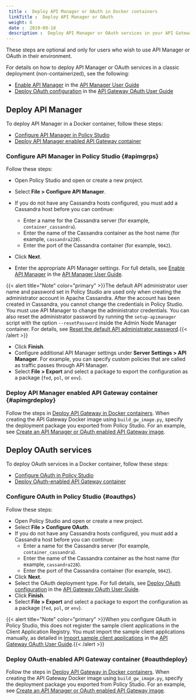 ```yaml
---
 title :  Deploy API Manager or OAuth in Docker containers 
 linkTitle :  Deploy API Manager or OAuth 
 weight: 6
 date :  2019-09-18 
 description :  Deploy API Manager or OAuth services in your API Gateway containers.
---
```


These steps are optional and only for users who wish to use API Manager or OAuth in their environment.

For details on how to deploy API Manager or OAuth services in a classic deployment (non-containerized), see the following:

* [Enable API Manager](/csh?context=1026&product=prod-api-manager-77) in the [API Manager User Guide](/bundle/APIManager_77_APIMgmtGuide_allOS_en_HTML5/)
* [Deploy OAuth configuration](/csh?context=400&product=prod-api-gateway-77) in the [API Gateway OAuth User Guide](/bundle/APIGateway_77_OAuthUserGuide_allOS_en_HTML5/)

## Deploy API Manager

To deploy API Manager in a Docker container, follow these steps:

* [Configure API Manager in Policy Studio](#apimgrps)
* [Deploy API Manager enabled API Gateway container](#apimgrdeploy)

### Configure API Manager in Policy Studio {#apimgrps}

Follow these steps:

* Open Policy Studio and open or create a new project.
* Select **File > Configure API Manager**.
* If you do not have any Cassandra hosts configured, you must add a Cassandra host before you can continue:
    * Enter a name for the Cassandra server (for example, `container_cassandra`).
    * Enter the name of the Cassandra container as the host name (for example, `cassandra228`).
    * Enter the port of the Cassandra container (for example, `9042`).

* Click **Next**.
* Enter the appropriate API Manager settings. For full details, see [Enable API Manager](/csh?context=1026&product=prod-api-manager-77) in the [API Manager User Guide](/bundle/APIManager_77_APIMgmtGuide_allOS_en_HTML5/).

{{< alert title="Note" color="primary" >}}The default API administrator user name and password set in Policy Studio are used only when creating the administrator account in Apache Cassandra. After the account has been created in Cassandra, you cannot change the credentials in Policy Studio. You must use API Manager to change the administrator credentials. You can also reset the administrator password by running the `setup-apimanager` script with the option `--resetPassword` inside the Admin Node Manager container. For details, see [Reset the default API administrator password](/docs/container_topics/container_troubleshoot#Reset).{{< /alert >}}

* Click **Finish**.
* Configure additional API Manager settings under **Server Settings > API Manager**. For example, you can specify custom policies that are called as traffic passes through API Manager.
* Select **File > Export** and select a package to export the configuration as a package (`fed`, `pol`, or `env`).

### Deploy API Manager enabled API Gateway container {#apimgrdeploy}

Follow the steps in [Deploy API Gateway in Docker containers](/docs/container_topics/containers_docker_setup). When creating the API Gateway Docker image using `build_gw_image.py`, specify the deployment package you exported from Policy Studio. For an example, see [Create an API Manager or OAuth enabled API Gateway image](/docs/container_topics/containers_docker_setup/docker_script_gwimage#createapimgroauth).

## Deploy OAuth services

To deploy OAuth services in a Docker container, follow these steps:

* [Configure OAuth in Policy Studio](#oauthps)
* [Deploy OAuth-enabled API Gateway container](#oauthdeploy)

### Configure OAuth in Policy Studio {#oauthps}

Follow these steps:

* Open Policy Studio and open or create a new project.
* Select **File > Configure OAuth**.
* If you do not have any Cassandra hosts configured, you must add a Cassandra host before you can continue:
    * Enter a name for the Cassandra server (for example, `container_cassandra`).
    * Enter the name of the Cassandra container as the host name (for example, `cassandra228`).
    * Enter the port of the Cassandra container (for example, `9042`).
* Click **Next**.
* Select the OAuth deployment type. For full details, see
    [Deploy OAuth configuration](/csh?context=400&product=prod-api-gateway-77)
    in the
    [API Gateway OAuth User Guide](/bundle/APIGateway_77_OAuthUserGuide_allOS_en_HTML5/).
* Click **Finish**.
* Select **File > Export** and select a package to export the configuration as a package (`fed`, `pol`, or `env`).

{{< alert title="Note" color="primary" >}}When you configure OAuth in Policy Studio, this does not register the sample client applications in the Client Application Registry. You must import the sample client applications manually, as detailed in
[Import sample client applications](/csh?context=402&product=prod-api-gateway-77) in the [API Gateway OAuth User Guide](/bundle/APIGateway_77_OAuthUserGuide_allOS_en_HTML5/).{{< /alert >}}

### Deploy OAuth-enabled API Gateway container {#oauthdeploy}

Follow the steps in [Deploy API Gateway in Docker containers](/docs/container_topics/containers_docker_setup). When creating the API Gateway Docker image using `build_gw_image.py`, specify the deployment package you exported from Policy Studio. For an example, see [Create an API Manager or OAuth enabled API Gateway image](/docs/container_topics/containers_docker_setup/docker_script_gwimage#createapimgroauth).
